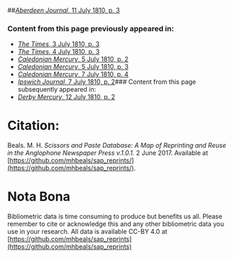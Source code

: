 ##[*Aberdeen Journal*, 11 July 1810, p. 3](https://mhbeals.github.io/sap_html/Aberdeen-Journal/Aberdeen-Journal-11-July-1810-p-3)

### Content from this page previously appeared in:
+ [*The Times*, 3 July 1810, p. 3](https://mhbeals.github.io/sap_html/The-Times/The-Times-3-July-1810-p-3)
+ [*The Times*, 4 July 1810, p. 3](https://mhbeals.github.io/sap_html/The-Times/The-Times-4-July-1810-p-3)
+ [*Caledonian Mercury*, 5 July 1810, p. 2](https://mhbeals.github.io/sap_html/Caledonian-Mercury/Caledonian-Mercury-5-July-1810-p-2)
+ [*Caledonian Mercury*, 5 July 1810, p. 3](https://mhbeals.github.io/sap_html/Caledonian-Mercury/Caledonian-Mercury-5-July-1810-p-3)
+ [*Caledonian Mercury*, 7 July 1810, p. 4](https://mhbeals.github.io/sap_html/Caledonian-Mercury/Caledonian-Mercury-7-July-1810-p-4)
+ [*Ipswich Journal*, 7 July 1810, p. 2](https://mhbeals.github.io/sap_html/Ipswich-Journal/Ipswich-Journal-7-July-1810-p-2)### Content from this page subsequently appeared in:
+ [*Derby Mercury*, 12 July 1810, p. 2](https://mhbeals.github.io/sap_html/Derby-Mercury/Derby-Mercury-12-July-1810-p-2)
                    
# Citation: 

Beals. M. H. *Scissors and Paste Database: A Map of Reprinting and Reuse in the Anglophone Newspaper Press v.1.0.1.* 2 June 2017. Available at [https://github.com/mhbeals/sap_reprints/](https://github.com/mhbeals/sap_reprints/). 
                    
# Nota Bona

Bibliometric data is time consuming to produce but benefits us all. Please remember to cite or acknowledge this and any other bibliometric data you use in your research. All data is available CC-BY 4.0 at [https://github.com/mhbeals/sap_reprints](https://github.com/mhbeals/sap_reprints)